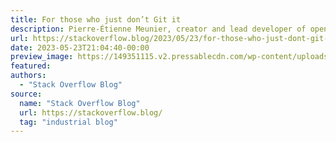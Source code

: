 ```yaml
---
title: For those who just don’t Git it
description: Pierre-Étienne Meunier, creator and lead developer of open-source version control system Pijul, joins the home team to talk about version control, functional programming, and why OCaml is a source of French national pride.
url: https://stackoverflow.blog/2023/05/23/for-those-who-just-dont-git-it-ep-573
date: 2023-05-23T21:04:40-00:00
preview_image: https://149351115.v2.pressablecdn.com/wp-content/uploads/2022/03/blog-podcast-relaunch-1.png
featured:
authors:
  - "Stack Overflow Blog"
source:
  name: "Stack Overflow Blog"
  url: https://stackoverflow.blog/
  tag: "industrial blog"
---
```

